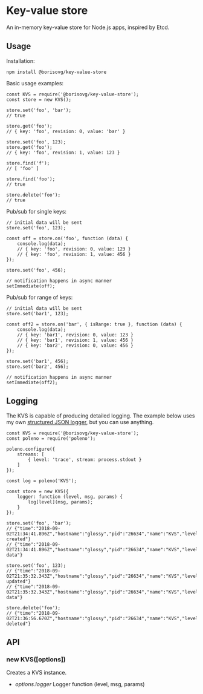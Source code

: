 # Key-value store

An in-memory key-value store for Node.js apps, inspired by Etcd.

## Usage

Installation:

```
npm install @borisovg/key-value-store
```

Basic usage examples:

```
const KVS = require('@borisovg/key-value-store');
const store = new KVS();

store.set('foo', 'bar');
// true

store.get('foo');
// { key: 'foo', revision: 0, value: 'bar' }

store.set('foo', 123);
store.get('foo');
// { key: 'foo', revision: 1, value: 123 }

store.find('f');
// [ 'foo' ]

store.find('foo');
// true

store.delete('foo');
// true
```

Pub/sub for single keys:

```
// initial data will be sent
store.set('foo', 123);

const off = store.on('foo', function (data) {
    console.log(data);
    // { key: 'foo', revision: 0, value: 123 }
    // { key: 'foo', revision: 1, value: 456 }
});

store.set('foo', 456);

// notification happens in async manner
setImmediate(off);
```

Pub/sub for range of keys:

```
// initial data will be sent
store.set('bar1', 123);

const off2 = store.on('bar', { isRange: true }, function (data) {
    console.log(data);
    // { key: 'bar1', revision: 0, value: 123 }
    // { key: 'bar1', revision: 1, value: 456 }
    // { key: 'bar2', revision: 0, value: 456 }
});

store.set('bar1', 456);
store.set('bar2', 456);

// notification happens in async manner
setImmediate(off2);
```

## Logging

The KVS is capable of producing detailed logging.
The example below uses my own [structured JSON logger](https://github.com/borisovg/poleno), but you can use anything.

```
const KVS = require('@borisovg/key-value-store');
const poleno = require('poleno');

poleno.configure({
    streams: [
        { level: 'trace', stream: process.stdout }
    ]
});

const log = poleno('KVS');

const store = new KVS({
    logger: function (level, msg, params) {
        log[level](msg, params);
    }
});

store.set('foo', 'bar');
// {"time":"2018-09-02T21:34:41.896Z","hostname":"glossy","pid":"26634","name":"KVS","level":"debug","key":"foo","revision":0,"msg":"Record created"}
// {"time":"2018-09-02T21:34:41.896Z","hostname":"glossy","pid":"26634","name":"KVS","level":"trace","key":"foo","data":"bar","revision":0,"msg":"Record data"}

store.set('foo', 123);
// {"time":"2018-09-02T21:35:32.343Z","hostname":"glossy","pid":"26634","name":"KVS","level":"debug","key":"foo","revision":1,"msg":"Record updated"}
// {"time":"2018-09-02T21:35:32.343Z","hostname":"glossy","pid":"26634","name":"KVS","level":"trace","key":"foo","data":123,"revision":1,"msg":"Record data"}

store.delete('foo');
// {"time":"2018-09-02T21:36:56.670Z","hostname":"glossy","pid":"26634","name":"KVS","level":"debug","key":"foo","msg":"Record deleted"}
```

## API

### new KVS([options])

Creates a KVS instance.

- *options.logger* Logger function (level, msg, params)

